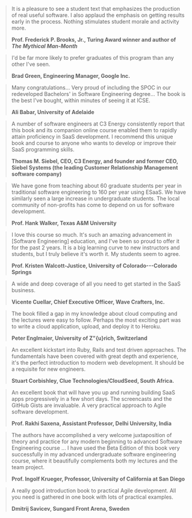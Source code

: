 > It is a pleasure to see a student text that emphasizes the production of real useful software. I also applaud the emphasis on getting results early in the process. Nothing stimulates student morale and activity more.
>
> __Prof. Frederick P. Brooks, Jr., Turing Award winner and author of *The Mythical Man-Month*__

> I'd be far more likely to prefer graduates of this program than any other I've seen.
>
> __Brad Green, Engineering Manager, Google Inc.__

> Many congratulations... Very proud of including the SPOC in our redeveloped Bachelors' in Software Engineering degree... The book is the best I've bought, within minutes of seeing it at ICSE.
>
> __Ali Babar, University of Adelaide__

> A number of software engineers at C3 Energy consistently report that this book and its companion online course enabled them to rapidly attain proficiency in SaaS development.  I recommend this unique book and course to anyone who wants to develop or improve their SaaS programming skills.
>
> __Thomas M. Siebel, CEO, C3 Energy, and founder and former CEO, Siebel Systems (the leading Customer Relationship Management software company)__

> We have gone from teaching about 60 graduate students per   year in traditional software engineering to 160 per year using   ESaaS. We have similarly seen a large increase in undergraduate   students. The local community of non-profits has come to depend on us   for software development.
>
> __Prof. Hank Walker, Texas A\&M University__

> I love this course so much. It's such an amazing  advancement in [Software Engineering] education, and I've been so proud to offer it for the past 2 years. It is a big learning curve to new instructors and students, but I truly believe it's worth it. My students seem to agree.
>
> __Prof. Kristen Walcott-Justice, University of Colorado---Colorado Springs__


> A wide and deep coverage of all you need to get started in the SaaS business.
>
> __Vicente Cuellar, Chief Executive Officer, Wave Crafters, Inc.__


> The book filled a gap in my knowledge about cloud computing and the lectures were easy to follow. Perhaps the most exciting part was to write a cloud application, upload, and deploy it to Heroku.
>
> __Peter Englmaier, University of Z\"{u}rich, Switzerland__

> An excellent kickstart into Ruby, Rails and test driven approaches. The fundamentals have been covered with great depth and experience, it's the perfect introduction to modern web development. It should be a requisite for new engineers.
>
> __Stuart Corbishley, Clue Technologies/CloudSeed, South Africa.__

> An excellent book that will have you up and running   building SaaS apps progressively in a few short days. The screencasts   and the GitHub Gists are invaluable. A very practical approach to   Agile software development.
>
> __Prof. Rakhi Saxena, Assistant Professor, Delhi University, India__

> The authors have accomplished a very welcome   juxtaposition of theory and practice for any modern beginning to   advanced Software Engineering course ... I have used the Beta   Edition of this book very successfully in my advanced undergraduate   software engineering course, where it beautifully complements both my   lectures and the team project.
>
> __Prof. Ingolf Krueger, Professor, University of California at San Diego__

> A really good introduction book to practical Agile development. All you need is gathered in one book with lots of practical examples.
>
> __Dmitrij Savicev, Sungard Front Arena, Sweden__